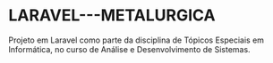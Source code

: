 # LARAVEL---METALURGICA
Projeto em Laravel como parte da disciplina de Tópicos Especiais em Informática, no curso de Análise e Desenvolvimento de Sistemas. 
